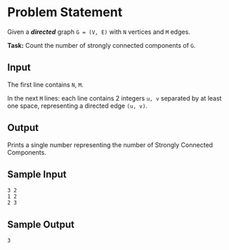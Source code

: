# Problem Statement

Given a ***directed*** graph `G = (V, E)` with `N` vertices and `M` edges.

**Task:** Count the number of strongly connected components of `G`.

## **Input**

The first line contains `N`, `M`.

In the next `M` lines: each line contains 2 integers `u, v` separated by at least one space, representing a directed edge `(u, v)`.

## **Output**
Prints a single number representing the number of Strongly Connected Components.

## **Sample Input**
```
3 2
1 2
2 3
```
## **Sample Output**
```
3
```
